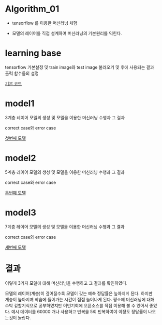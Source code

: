 # Algorithm_01
- tensorflow 를 이용한 머신러닝 체험

- 모델의 레이어를 직접 설계하여 머신러닝의 기본원리를 익힌다.

# learning base
tensorflow 기본설정 및 train image와 test image 불러오기
및 후에 사용되는 결과출력 함수들의 설명

[기본 코드](https://github.com/ysh4296/Algorithm_01/blob/main/learning%20base.ipynb)

# model1
3계층 레이어 모델의 생성 및 모델을 이용한 머신러닝 수행과 그 결과

correct case와 error case

[첫번째 모델](https://github.com/ysh4296/Algorithm_01/blob/main/model1.ipynb)

# model2
5계층 레이어 모델의 생성 및 모델을 이용한 머신러닝 수행과 그 결과

correct case와 error case

[두번째 모델](https://github.com/ysh4296/Algorithm_01/blob/main/model2.ipynb)

# model3
7계층 레이어 모델의 생성 및 모델을 이용한 머신러닝 수행과 그 결과

correct case와 error case

[세번째 모델](https://github.com/ysh4296/Algorithm_01/blob/main/model3.ipynb)


# 결과

이렇게 3가지 모델에 대해 머신러닝을 수행하고 그 결과를 확인하였다.

모델의 레이어(계층)이 깊어질수록 모델이 갖는 예측 정답률은 높아지게 된다.
하지만 계층이 높아지며 학습에 들어가는 시간이 점점 늘어나게 된다.
평소에 머신러닝에 대해 수박 겉할기식으로 공부하였지만 이번기회에 오픈소스를 직접 이용해 볼 수 있어서 좋았다.
예시 데이터를 60000 개나 사용하고 반복을 5회 반복하여야 이정도 정답률이 나오는것이 놀랍다.
